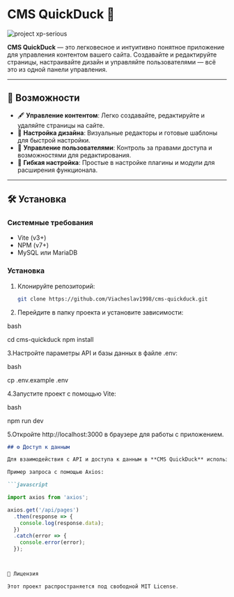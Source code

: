 # CMS QuickDuck 🦆

![project xp-serious](https://github.com/Viacheslav1998/vv3test/raw/main/duck.png)

**CMS QuickDuck** — это легковесное и интуитивно понятное приложение для управления контентом вашего сайта. Создавайте и редактируйте страницы, настраивайте дизайн и управляйте пользователями — всё это из одной панели управления.

---

## 🚀 Возможности

- 🖋️ **Управление контентом**: Легко создавайте, редактируйте и удаляйте страницы на сайте.
- 🎨 **Настройка дизайна**: Визуальные редакторы и готовые шаблоны для быстрой настройки.
- 👥 **Управление пользователями**: Контроль за правами доступа и возможностями для редактирования.
- 🔧 **Гибкая настройка**: Простые в настройке плагины и модули для расширения функционала.

---

## 🛠️ Установка

### Системные требования

- Vite (v3+)
- NPM (v7+)
- MySQL или MariaDB

### Установка

1. Клонируйте репозиторий:

   ```bash
   git clone https://github.com/Viacheslav1998/cms-quickduck.git

2. Перейдите в папку проекта и установите зависимости:

bash

cd cms-quickduck
npm install

3.Настройте параметры API и базы данных в файле .env:

bash

cp .env.example .env

4.Запустите проект с помощью Vite:

bash

npm run dev

5.Откройте http://localhost:3000 в браузере для работы с приложением.


```md
## ⚙️ Доступ к данным

Для взаимодействия с API и доступа к данным в **CMS QuickDuck** используется библиотека **Axios**. Все запросы отправляются к REST API серверу, а ответы используются для обновления контента.

Пример запроса с помощью Axios:

```javascript

import axios from 'axios';

axios.get('/api/pages')
  .then(response => {
    console.log(response.data);
  })
  .catch(error => {
    console.error(error);
  });



📜 Лицензия

Этот проект распространяется под свободной MIT License.